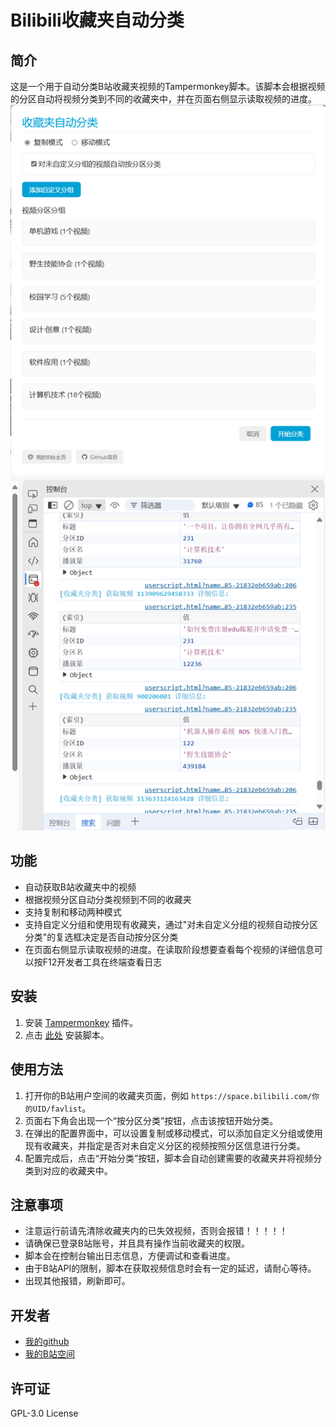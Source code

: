 # Bilibili收藏夹自动分类

## 简介

这是一个用于自动分类B站收藏夹视频的Tampermonkey脚本。该脚本会根据视频的分区自动将视频分类到不同的收藏夹中，并在页面右侧显示读取视频的进度。
![配置界面](./图片1.png)
![日志](./图片2.png)

## 功能

- 自动获取B站收藏夹中的视频
- 根据视频分区自动分类视频到不同的收藏夹
- 支持复制和移动两种模式
- 支持自定义分组和使用现有收藏夹，通过"对未自定义分组的视频自动按分区分类"的复选框决定是否自动按分区分类
- 在页面右侧显示读取视频的进度。在读取阶段想要查看每个视频的详细信息可以按F12开发者工具在终端查看日志

## 安装

1. 安装 [Tampermonkey](https://www.tampermonkey.net/) 插件。
2. 点击 [此处](https://github.com/jqwgt) 安装脚本。

## 使用方法

1. 打开你的B站用户空间的收藏夹页面，例如 `https://space.bilibili.com/你的UID/favlist`。
2. 页面右下角会出现一个“按分区分类”按钮，点击该按钮开始分类。
3. 在弹出的配置界面中，可以设置复制或移动模式，可以添加自定义分组或使用现有收藏夹，并指定是否对未自定义分区的视频按照分区信息进行分类。
4. 配置完成后，点击“开始分类”按钮，脚本会自动创建需要的收藏夹并将视频分类到对应的收藏夹中。

## 注意事项

- 注意运行前请先清除收藏夹内的已失效视频，否则会报错！！！！！
- 请确保已登录B站账号，并且具有操作当前收藏夹的权限。
- 脚本会在控制台输出日志信息，方便调试和查看进度。
- 由于B站API的限制，脚本在获取视频信息时会有一定的延迟，请耐心等待。
- 出现其他报错，刷新即可。


## 开发者

- [我的github](https://github.com/jqwgt)
- [我的B站空间](https://space.bilibili.com/1937042029)

## 许可证

GPL-3.0 License
